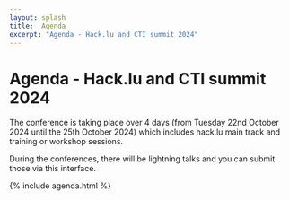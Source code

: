 ```yaml
---
layout: splash
title:  Agenda
excerpt: "Agenda - Hack.lu and CTI summit 2024"
---
```


# Agenda - Hack.lu and CTI summit 2024

The conference is taking place over 4 days (from Tuesday 22nd October 2024 until the 25th October 2024) which includes hack.lu main track and training or workshop sessions.

During the conferences, there will be lightning talks and you can submit those via this interface.

{% include agenda.html %}
